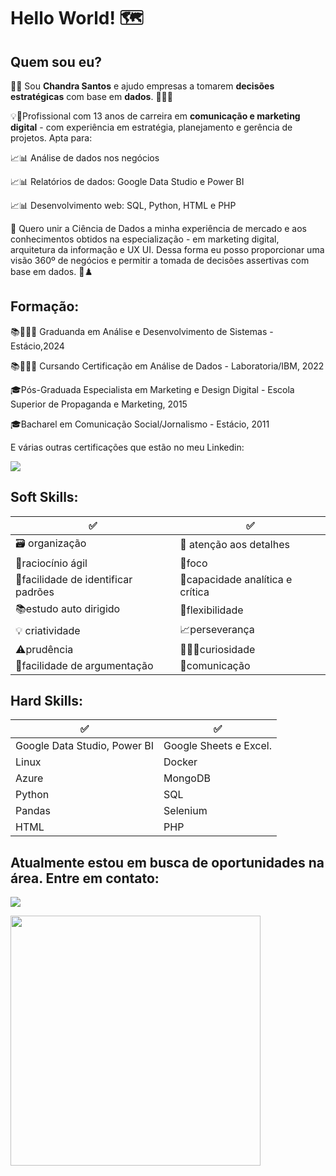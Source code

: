 # Hello World! 🗺 #

## Quem sou eu?

👩‍💻​ Sou **Chandra Santos** e ajudo empresas a tomarem **decisões estratégicas** com base em **dados**. 🎲🎲🎲

💡🚀Profissional com 13 anos de carreira em **comunicação e marketing digital** - com experiência em estratégia, planejamento e gerência de projetos. Apta para:

📈📊 Análise de dados nos negócios

📈📊 Relatórios de dados: Google Data Studio e Power BI

📈📊 Desenvolvimento web: SQL, Python, HTML e PHP


🧮 Quero unir a Ciência de Dados a minha experiência de mercado e aos conhecimentos obtidos na especialização - em marketing digital, arquitetura da informação e UX UI. Dessa forma eu posso proporcionar uma visão 360º de negócios e permitir a tomada de decisões assertivas com base em dados. 🎯♟️



## Formação:

📚👨🏻‍🎓 Graduanda em Análise e Desenvolvimento de Sistemas - Estácio,2024

📚👨🏻‍🎓 Cursando Certificação em Análise de Dados - Laboratoria/IBM, 2022

🎓Pós-Graduada Especialista em Marketing e Design Digital - Escola Superior de Propaganda e Marketing, 2015

🎓Bacharel em Comunicação Social/Jornalismo - Estácio, 2011

E várias outras certificações que estão no meu Linkedin:
<div><a href="https://www.linkedin.com/in/chandrasantos" target="_blank"><img src="https://img.shields.io/badge/-LinkedIn-%230077B5?style=for-the-badge&logo=linkedin&logoColor=white" target="_blank"></a></div>



## Soft Skills:

✅    | ✅  
--------- | ------
🗃️ organização  | 🔎​ atenção aos detalhes
🧠raciocínio ágil  | 🔦foco 
🧮facilidade de identificar padrões | 🦉capacidade analítica e crítica 
📚estudo auto dirigido  | 🦾flexibilidade 
💡 criatividade | 📈perseverança 
⚠️prudência | 👨🏻‍🔬curiosidade 
🔡facilidade de argumentação | 🖖comunicação 


## Hard Skills:

✅    | ✅  
--------- | ------
Google Data Studio, Power BI | Google Sheets e Excel. 
Linux  | Docker
Azure | MongoDB
Python | SQL
Pandas | Selenium  
HTML | PHP 
     

## Atualmente estou em busca de oportunidades na área. Entre em contato:
<a href="https://www.linkedin.com/in/chandrasantos" target="_blank"><img src="https://img.shields.io/badge/-LinkedIn-%230077B5?style=for-the-badge&logo=linkedin&logoColor=white" target="_blank"></a>   


<div><img src="https://scontent.fgig4-1.fna.fbcdn.net/v/t39.30808-6/296182027_103456119130033_6939432242912066948_n.png?_nc_cat=106&ccb=1-7&_nc_sid=730e14&_nc_eui2=AeEjqolTlsPRhRHErCPqZcRAgri7sC5Ig1CCuLuwLkiDUNAW6DPiUIkSJYFaomxDqH71SYQqHGY5PdL3-x8E2rcc&_nc_ohc=DkPSPw-8BoMAX81wNl1&_nc_ht=scontent.fgig4-1.fna&oh=00_AT_VywxgmmT8Dbypv5XFK4HclhmEATs2up3nz-Y5fVXctw&oe=62E66CAD" width="400" height="400"> 
